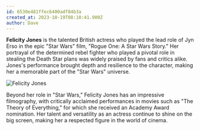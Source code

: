 ```yaml
---
id: 6530e481ffec6400adf84b3a
created_at: 2023-10-19T08:10:41.900Z
author: Dave
---
```


**Felicity Jones** is the talented British actress who played the lead role of Jyn Erso in the epic "Star Wars" film, "Rogue One: A Star Wars Story." Her portrayal of the determined rebel fighter who played a pivotal role in stealing the Death Star plans was widely praised by fans and critics alike. Jones's performance brought depth and resilience to the character, making her a memorable part of the "Star Wars" universe.

![Felicity Jones](https://upload.wikimedia.org/wikipedia/commons/thumb/7/7b/Felicity_Jones_(GQ_2014).jpg/480px-Felicity_Jones_(GQ_2014).jpg)

Beyond her role in "Star Wars," Felicity Jones has an impressive filmography, with critically acclaimed performances in movies such as "The Theory of Everything," for which she received an Academy Award nomination. Her talent and versatility as an actress continue to shine on the big screen, making her a respected figure in the world of cinema.
